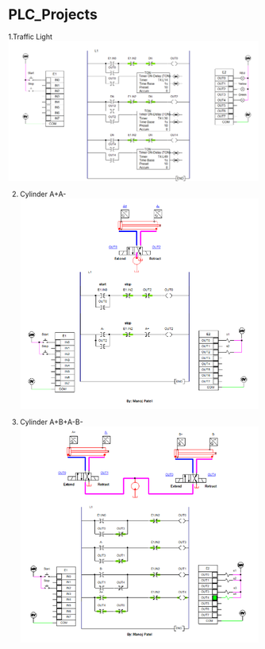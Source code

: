 # PLC_Projects

1.Traffic Light
![Traffic Light Demo](P1_traffic_light.gif)



2. Cylinder A+A-
![A+A-](P2._A+A-.gif)



3. Cylinder A+B+A-B-
![A+B+A-B-](P3_A+B+A-B-.gif)

